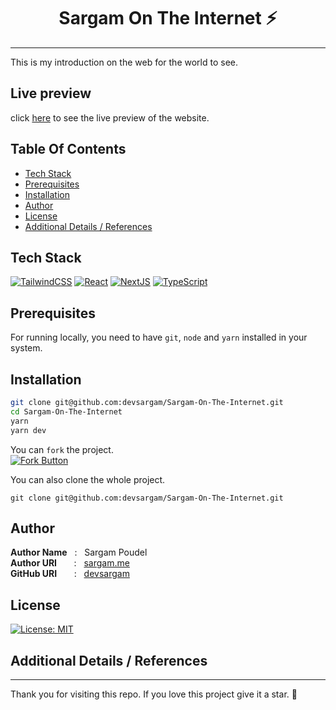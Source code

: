 <h1 align="center" style="border: 0;"> Sargam On The Internet ⚡️ </h1>
<hr>

This is my introduction on the web for the world to see.

## Live preview

click [here](https://sargam.me) to see the live preview of the website.

## Table Of Contents

- [Tech Stack](#tech-stack)
- [Prerequisites](#prerequisites)
- [Installation](#installation)
- [Author](#author)
- [License](#license)
- [Additional Details / References](#additional-details--references)

## Tech Stack

[![TailwindCSS](https://img.shields.io/badge/-TailwindCSS-black?style=for-the-badge&logo=tailwindcss)](https://tailwindcss.com/)
[![React](https://img.shields.io/badge/-React-black?style=for-the-badge&logo=react)](https://react.dev/)
[![NextJS](https://img.shields.io/badge/-NextJS-black?style=for-the-badge&logo=next.js)](https://nextjs.org/)
[![TypeScript](https://img.shields.io/badge/-TypeScript-black?style=for-the-badge&logo=typescript)](https://www.typescriptlang.org/)

## Prerequisites

For running locally, you need to have `git`, `node` and `yarn` installed in your system.

## Installation

```bash
git clone git@github.com:devsargam/Sargam-On-The-Internet.git
cd Sargam-On-The-Internet
yarn
yarn dev
```

You can `fork` the project. <br>
[![Fork Button](https://img.shields.io/badge/-Fork-black?style=for-the-badge&logo=github)](https://github.com/devsargam/Sargam-On-The-Internet/fork)

You can also clone the whole project.

```
git clone git@github.com:devsargam/Sargam-On-The-Internet.git
```

## Author

**Author Name** &nbsp; : &nbsp; Sargam Poudel <br>
**Author URI** &nbsp; &nbsp; &nbsp; : &nbsp; [sargam.me](https://www.sargam.me) <br>
**GitHub URI** &nbsp; &nbsp; &nbsp; : &nbsp; [devsargam](https://github.com/devsargam)

## License

[![License: MIT](https://img.shields.io/badge/License-MIT-red.svg)](https://opensource.org/licenses/MIT)

## Additional Details / References

<!-- Includes all the references and ideas that helped me -->

---

Thank you for visiting this repo. If you love this project give it a star. 🌟

